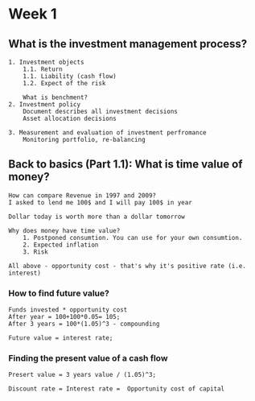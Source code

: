# Week 1
## What is the investment management process?
    1. Investment objects 
        1.1. Return
        1.1. Liability (cash flow)
        1.2. Expect of the risk

        What is benchment? 
    2. Investment policy
        Document describes all investment decisions
        Asset allocation decisions

    3. Measurement and evaluation of investment perfromance
        Monitoring portfolio, re-balancing


## Back to basics (Part 1.1): What is time value of money?

    How can compare Revenue in 1997 and 2009?
    I asked to lend me 100$ and I will pay 100$ in year

    Dollar today is worth more than a dollar tomorrow

    Why does money have time value?
        1. Postponed consumtion. You can use for your own consumtion. 
        2. Expected inflation
        3. Risk

    All above - opportunity cost - that's why it's positive rate (i.e. interest)


### How to find future value?
    Funds invested * opportunity cost
    After year = 100+100*0.05= 105;
    After 3 years = 100*(1.05)^3 - compounding

    Future value = interest rate;

### Finding the present value of a cash flow
    Presert value = 3 years value / (1.05)^3;

    Discount rate = Interest rate =  Opportunity cost of capital
    





